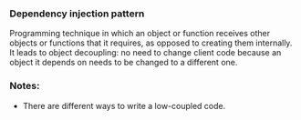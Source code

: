 ### Dependency injection pattern
Programming technique in which an object or function receives other objects or 
functions that it requires, as opposed to creating them internally. It leads to
object decoupling: no need to change client code because an object it depends on
needs to be changed to a different one.

### Notes:
* There are different ways to write a low-coupled code.